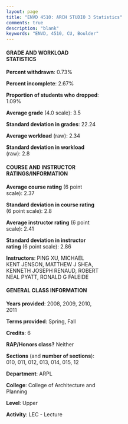 ```yaml
---
layout: page
title: "ENVD 4510: ARCH STUDIO 3 Statistics"
comments: true
description: "blank"
keywords: "ENVD, 4510, CU, Boulder"
--- 
```

<head>
<script src="https://ajax.googleapis.com/ajax/libs/jquery/2.1.3/jquery.min.js"></script>
<script src="https://dl.dropboxusercontent.com/s/pc42nxpaw1ea4o9/highcharts.js?dl=0"></script>
<!-- <script src="../assets/js/highcharts.js"></script> -->
<style type="text/css">@font-face {
	font-family: "Bebas Neue";
	src: url(https://www.filehosting.org/file/details/544349/BebasNeue%20Regular.otf) format("opentype");
	}
	h1.Bebas { 
		font-family: "Bebas Neue", Verdana, Tahoma;
	}
</style>
</head>
<body>
	<div id="container" style="float: right; width: 45%; height: 88%; margin-left: 2.5%; margin-right: 2.5%;"></div>
	<script language="JavaScript">
		$(document).ready(function() {
		var chart = {type: 'column'};
		var title = {text: 'Grade Distribution'};
		var xAxis = {categories: ['A','B','C','D','F'],crosshair: true};
		var yAxis = {min: 0,title: {text: 'Percentage'}};
		var tooltip = {headerFormat: '<center><b><span style="font-size:20px">{point.key}</span></b></center>',
		               pointFormat: '<td style="padding:0"><b>{point.y:.1f}%</b></td>',
		               footerFormat: '</table>',shared: true,useHTML: true};
		var plotOptions = {column: {pointPadding: 0.0,borderWidth: 0}};  
		var credits = {enabled: false};var series= [{name: 'Percent',data: [64.1,30.64,3.76,0.38,1.13,]}];
		var json = {};
		json.chart = chart;
		json.title = title;
		json.tooltip = tooltip;
		json.xAxis = xAxis;
		json.yAxis = yAxis;  
		json.series = series;
		json.plotOptions = plotOptions;  
		json.credits = credits;
		$('#container').highcharts(json);
	});
	</script>
</body>
			   
#### GRADE AND WORKLOAD STATISTICS

**Percent withdrawn**: 0.73%

**Percent incomplete**: 2.67%

**Proportion of students who dropped**: 1.09%

**Average grade** (4.0 scale): 3.5

**Standard deviation in grades**: 22.24

**Average workload** (raw): 2.34

**Standard deviation in workload** (raw): 2.8

#### COURSE AND INSTRUCTOR RATINGS/INFORMATION

**Average course rating** (6 point scale): 2.37

**Standard deviation in course rating** (6 point scale): 2.8

**Average instructor rating** (6 point scale): 2.41

**Standard deviation in instructor rating** (6 point scale): 2.86

**Instructors**: PING XU, MICHAEL KENT JENSON, MATTHEW J SHEA, KENNETH JOSEPH RENAUD, ROBERT NEAL PYATT, RONALD G FALEIDE

#### GENERAL CLASS INFORMATION

**Years provided**: 2008, 2009, 2010, 2011

**Terms provided**: Spring, Fall

**Credits**: 6

**RAP/Honors class?** Neither

**Sections** (and **number of sections**): 010, 011, 012, 013, 014, 015, 12

**Department**: ARPL

**College**: College of Architecture and Planning

**Level**: Upper

**Activity**: LEC - Lecture